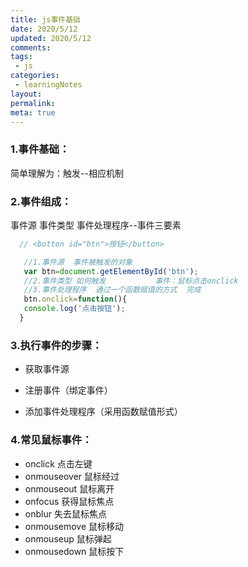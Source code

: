 ```yaml
---
title: js事件基础
date: 2020/5/12
updated: 2020/5/12
comments:
tags:
 - js
categories:
 - learningNotes
layout:
permalink:
meta: true
---
```


### 1.事件基础： 

简单理解为：触发--相应机制



### 2.事件组成：

 事件源 事件类型 事件处理程序--事件三要素

 ~~~js
   // <botton id="btn">按钮</button>
 
 	//1.事件源  事件被触发的对象
 	var btn=document.getElementById('btn');
 	//2.事件类型 如何触发           事件：鼠标点击onclick
 	//3.事件处理程序  通过一个函数赋值的方式  完成
 	btn.onclick=function(){   
 	console.log('点击按钮');
   }
 ~~~



### 3.执行事件的步骤：

   + 获取事件源  

   + 注册事件（绑定事件）  

   + 添加事件处理程序（采用函数赋值形式）

     

### 4.常见鼠标事件：	
   + onclick	         点击左键
   + onmouseover   鼠标经过
   + onmouseout     鼠标离开	
   + onfocus	         获得鼠标焦点
   + onblur	         失去鼠标焦点
   + onmousemove 鼠标移动
   + onmouseup      鼠标弹起
   + onmousedown 鼠标按下 
